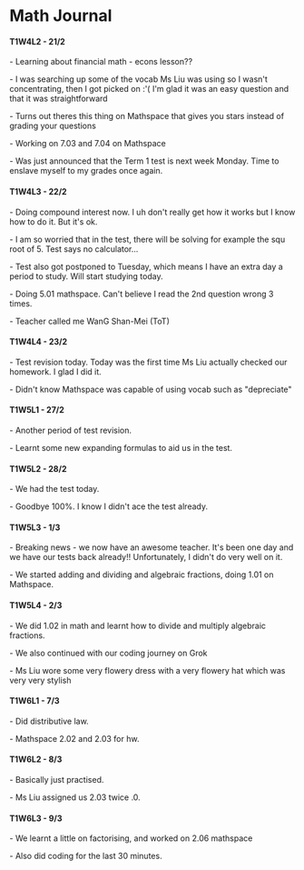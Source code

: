 <body>
  <h1>
  Math Journal
  </h1>
  <h4></h4>
  <h4>T1W4L2 - 21/2</h4>
  <p>- Learning about financial math - econs lesson??</p>
  <p>- I was searching up some of the vocab Ms Liu was using so I wasn't concentrating, then I got picked on :'( I'm glad it was an easy question and that it was straightforward</p>
  <p>- Turns out theres this thing on Mathspace that gives you stars instead of grading your questions</p>
  <p>- Working on 7.03 and 7.04 on Mathspace</p>
  <p>- Was just announced that the Term 1 test is next week Monday. Time to enslave myself to my grades once again.</p>
  <h4>T1W4L3 - 22/2</h4>
  <p>- Doing compound interest now. I uh don't really get how it works but I know how to do it. But it's ok.</p>
  <p>- I am so worried that in the test, there will be solving for example the squ root of 5. Test says no calculator...</p>
  <p>- Test also got postponed to Tuesday, which means I have an extra day a period to study. Will start studying today.</p>
  <p>- Doing 5.01 mathspace. Can't believe I read the 2nd question wrong 3 times.</p>
  <p>- Teacher called me WanG Shan-Mei (ToT)</p>
  <h4>T1W4L4 - 23/2</h4>
  <p>- Test revision today. Today was the first time Ms Liu actually checked our homework. I glad I did it.</p>
  <p>- Didn't know Mathspace was capable of using vocab such as "depreciate"</p>
  <h4>T1W5L1 - 27/2</h4>
  <p>- Another period of test revision.</p>
  <p>- Learnt some new expanding formulas to aid us in the test.</p>
  <h4>T1W5L2 - 28/2</h4>
  <p>- We had the test today.</p>
  <p>- Goodbye 100%. I know I didn't ace the test already.</p>
  <h4>T1W5L3 - 1/3</h4>
  <p>- Breaking news - we now have an awesome teacher. It's been one day and we have our tests back already!! Unfortunately, I didn't do very well on it.</p>
  <p>- We started adding and dividing and algebraic fractions, doing 1.01 on Mathspace.</p>
  <h4>T1W5L4 - 2/3</h4>
  <p>- We did 1.02 in math and learnt how to divide and multiply algebraic fractions.</p>
  <p>- We also continued with our coding journey on Grok</p>
  <p>- Ms Liu wore some very flowery dress with a very flowery hat which was very very stylish</p>
  <h4>T1W6L1 - 7/3</h4>
  <p>- Did distributive law.</p>
  <p>- Mathspace 2.02 and 2.03 for hw.</p>
  <h4>T1W6L2 - 8/3</h4>
  <p>- Basically just practised.</p>
  <p>- Ms Liu assigned us 2.03 twice .0.</p>
  <h4>T1W6L3 - 9/3</h4>
  <p>- We learnt a little on factorising, and worked on 2.06 mathspace</p>
  <p>- Also did coding for the last 30 minutes.</p>
